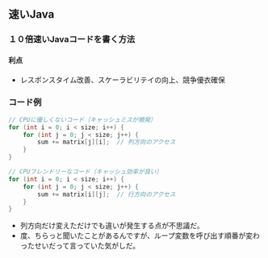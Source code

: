 
## 速いJava
### １０倍速いJavaコードを書く方法

#### 利点
- レスポンスタイム改善、スケーラビリテイの向上、競争優衣確保

### コード例
```Java
// CPUに優しくないコード（キャッシュミスが頻発）
for (int i = 0; i < size; i++) {
    for (int j = 0; j < size; j++) {
        sum += matrix[j][i];  // 列方向のアクセス
    }
}

// CPUフレンドリーなコード（キャッシュ効率が良い）
for (int i = 0; i < size; i++) {
    for (int j = 0; j < size; j++) {
        sum += matrix[i][j];  // 行方向のアクセス
    }
}
```
- 列方向だけ変えただけでも違いが発生する点が不思議だ。
- 度、ちらっと聞いたことがあるんですが、ループ変数を呼び出す順番が変わったせいだって言っていた気がしだ。